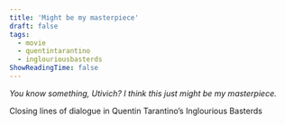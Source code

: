 ```yaml
---
title: 'Might be my masterpiece'
draft: false
tags:
  - movie
  - quentintarantino
  - inglouriousbasterds
ShowReadingTime: false
---
```




_You know something, Utivich? I think this just might be my masterpiece._


Closing lines of dialogue in Quentin Tarantino’s Inglourious Basterds
